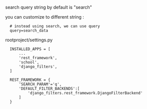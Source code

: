 search query string by default is "search"  

you can customize to different string : 
  
      # instead using search, we can use query
      query=search_data
      
rootproject/settings.py


      INSTALLED_APPS = [
          ...
          'rest_framework',
          'school',
          'django_filters',
      ]

      REST_FRAMEWORK = {
          'SEARCH_PARAM'='q',
          'DEFAULT_FILTER_BACKENDS':[
              'django_filters.rest_framework.DjangoFilterBackend'
          ]
      }
